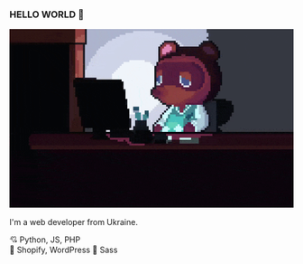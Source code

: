 ### HELLO WORLD 👋
![header](https://github.com/nodari-dev/nodari-dev/blob/main/image-hero.gif)

I'm a web developer from Ukraine.

:cupid: Python, JS, PHP                 
:dizzy: Shopify, WordPress
:gun: Sass

